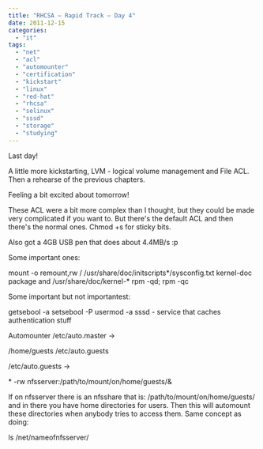 ```yaml
---
title: "RHCSA – Rapid Track – Day 4"
date: 2011-12-15
categories: 
  - "it"
tags: 
  - "net"
  - "acl"
  - "automounter"
  - "certification"
  - "kickstart"
  - "linux"
  - "red-hat"
  - "rhcsa"
  - "selinux"
  - "sssd"
  - "storage"
  - "studying"
---
```


Last day!

A little more kickstarting, LVM - logical volume management and File ACL. Then a rehearse of the previous chapters.

Feeling a bit excited about tomorrow!

These ACL were a bit more complex than I thought, but they could be made very complicated if you want to. But there's the default ACL and then there's the normal ones. Chmod +s for sticky bits.

Also got a 4GB USB pen that does about 4.4MB/s :p

Some important ones:

mount -o remount,rw /
/usr/share/doc/initscripts\*/sysconfig.txt
kernel-doc package and /usr/share/doc/kernel-\*
rpm -qd; rpm -qc

Some important but not importantest:

getsebool -a
setsebool -P
usermod -a
sssd - service that caches authentication stuff

Automounter /etc/auto.master ->

/home/guests    /etc/auto.guests

/etc/auto.guests ->

\* -rw nfsserver:/path/to/mount/on/home/guests/&

If on nfsserver there is an nfsshare that is: /path/to/mount/on/home/guests/ and in there you have home directories for users. Then this will automount these directories when anybody tries to access them. Same concept as doing:

ls /net/nameofnfsserver/
